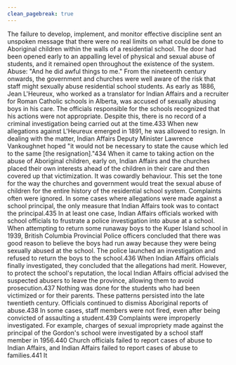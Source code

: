 ```yaml
---
clean_pagebreak: true
---
```


The failure to develop, implement, and monitor effective discipline sent an unspoken message that there were no real limits on what could be done to Aboriginal children within the walls of a residential school. The door had been opened early to an appalling level of physical and sexual abuse of students, and it remained open throughout the existence of the system.
Abuse: "And he did awful things to me."
From the nineteenth century onwards, the government and churches were well aware of the risk that staff might sexually abuse residential school students. As early as 1886, Jean L'Heureux, who worked as a translator for Indian Affairs and a recruiter for Roman Catholic schools in Alberta, was accused of sexually abusing boys in his care. The officials responsible for the schools recognized that his actions were not appropriate. Despite this, there is no record of a criminal investigation being carried out at the time.433 When new allegations against L'Heureux emerged in 1891, he was allowed to resign. In dealing with the matter, Indian Affairs Deputy Minister Lawrence Vankoughnet hoped "it would not be necessary to state the cause which led to the same [the resignation]."434
When it came to taking action on the abuse of Aboriginal children, early on, Indian Affairs and the churches placed their own interests ahead of the children in their care and then covered up that victimization. It was cowardly behaviour.
This set the tone for the way the churches and government would treat the sexual abuse of children for the entire history of the residential school system. Complaints often were ignored. In some cases where allegations were made against a school principal, the only measure that Indian Affairs took was to contact the principal.435 In at least one case, Indian Affairs officials worked with school officials to frustrate a police investigation into abuse at a school. When attempting to return some runaway boys to the Kuper Island school in 1939, British Columbia Provincial Police officers concluded that there was good reason to believe the boys had run away because they were being sexually abused at the school. The police launched an investigation and refused to return the boys to the school.436 When Indian Affairs officials finally investigated, they concluded that the allegations had merit. However, to protect the school's reputation, the local Indian Affairs official advised the suspected abusers to leave the province, allowing them to avoid prosecution.437 Nothing was done for the students who had been victimized or for their parents.
These patterns persisted into the late twentieth century. Officials continued to dismiss Aboriginal reports of abuse.438 In some cases, staff members were not fired, even after being convicted of assaulting a student.439 Complaints were improperly investigated. For example, charges of sexual impropriety made against the principal of the Gordon's school were investigated by a school staff member in 1956.440 Church officials failed to report cases of abuse to Indian Affairs, and Indian Affairs failed to report cases of abuse to families.441 It
